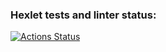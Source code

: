 ### Hexlet tests and linter status:
[![Actions Status](https://github.com/nika7407/java-project-99/actions/workflows/hexlet-check.yml/badge.svg)](https://github.com/nika7407/java-project-99/actions)